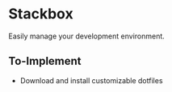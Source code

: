 # Stackbox
Easily manage your development environment.

## To-Implement
- Download and install customizable dotfiles
